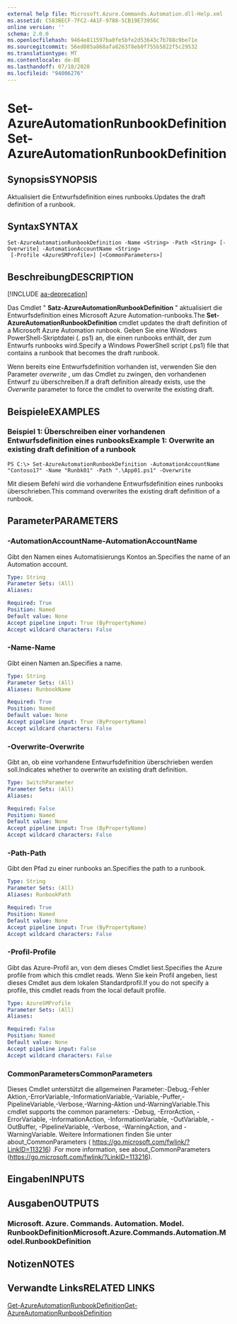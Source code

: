 ```yaml
---
external help file: Microsoft.Azure.Commands.Automation.dll-Help.xml
ms.assetid: C583BECF-7FC2-4A1F-9788-5CB19E73956C
online version: ''
schema: 2.0.0
ms.openlocfilehash: 9464e811597ba0fe5bfe2d53643c7b788c9be71e
ms.sourcegitcommit: 56ed085a868afa8263f8eb0f755b5822f5c29532
ms.translationtype: MT
ms.contentlocale: de-DE
ms.lasthandoff: 07/18/2020
ms.locfileid: "94006276"
---
```

# <span data-ttu-id="b6e99-101">Set-AzureAutomationRunbookDefinition</span><span class="sxs-lookup"><span data-stu-id="b6e99-101">Set-AzureAutomationRunbookDefinition</span></span>

## <span data-ttu-id="b6e99-102">Synopsis</span><span class="sxs-lookup"><span data-stu-id="b6e99-102">SYNOPSIS</span></span>

<span data-ttu-id="b6e99-103">Aktualisiert die Entwurfsdefinition eines runbooks.</span><span class="sxs-lookup"><span data-stu-id="b6e99-103">Updates the draft definition of a runbook.</span></span>

## <span data-ttu-id="b6e99-104">Syntax</span><span class="sxs-lookup"><span data-stu-id="b6e99-104">SYNTAX</span></span>

```
Set-AzureAutomationRunbookDefinition -Name <String> -Path <String> [-Overwrite] -AutomationAccountName <String>
 [-Profile <AzureSMProfile>] [<CommonParameters>]
```

## <span data-ttu-id="b6e99-105">Beschreibung</span><span class="sxs-lookup"><span data-stu-id="b6e99-105">DESCRIPTION</span></span>

[!INCLUDE [aa-deprecation](../include/aa-deprecation.md)]

<span data-ttu-id="b6e99-106">Das Cmdlet " **Satz-AzureAutomationRunbookDefinition** " aktualisiert die Entwurfsdefinition eines Microsoft Azure Automation-runbooks.</span><span class="sxs-lookup"><span data-stu-id="b6e99-106">The **Set-AzureAutomationRunbookDefinition** cmdlet updates the draft definition of a Microsoft Azure Automation runbook.</span></span>
<span data-ttu-id="b6e99-107">Geben Sie eine Windows PowerShell-Skriptdatei (. ps1) an, die einen runbooks enthält, der zum Entwurfs runbooks wird.</span><span class="sxs-lookup"><span data-stu-id="b6e99-107">Specify a Windows PowerShell script (.ps1) file that contains a runbook that becomes the draft runbook.</span></span>

<span data-ttu-id="b6e99-108">Wenn bereits eine Entwurfsdefinition vorhanden ist, verwenden Sie den Parameter *overwrite* , um das Cmdlet zu zwingen, den vorhandenen Entwurf zu überschreiben.</span><span class="sxs-lookup"><span data-stu-id="b6e99-108">If a draft definition already exists, use the *Overwrite* parameter to force the cmdlet to overwrite the existing draft.</span></span>

## <span data-ttu-id="b6e99-109">Beispiele</span><span class="sxs-lookup"><span data-stu-id="b6e99-109">EXAMPLES</span></span>

### <span data-ttu-id="b6e99-110">Beispiel 1: Überschreiben einer vorhandenen Entwurfsdefinition eines runbooks</span><span class="sxs-lookup"><span data-stu-id="b6e99-110">Example 1: Overwrite an existing draft definition of a runbook</span></span>
```
PS C:\> Set-AzureAutomationRunbookDefinition -AutomationAccountName "Contoso17" -Name "Runbk01" -Path ".\App01.ps1" -Overwrite
```

<span data-ttu-id="b6e99-111">Mit diesem Befehl wird die vorhandene Entwurfsdefinition eines runbooks überschrieben.</span><span class="sxs-lookup"><span data-stu-id="b6e99-111">This command overwrites the existing draft definition of a runbook.</span></span>

## <span data-ttu-id="b6e99-112">Parameter</span><span class="sxs-lookup"><span data-stu-id="b6e99-112">PARAMETERS</span></span>

### <span data-ttu-id="b6e99-113">-AutomationAccountName</span><span class="sxs-lookup"><span data-stu-id="b6e99-113">-AutomationAccountName</span></span>
<span data-ttu-id="b6e99-114">Gibt den Namen eines Automatisierungs Kontos an.</span><span class="sxs-lookup"><span data-stu-id="b6e99-114">Specifies the name of an Automation account.</span></span>

```yaml
Type: String
Parameter Sets: (All)
Aliases: 

Required: True
Position: Named
Default value: None
Accept pipeline input: True (ByPropertyName)
Accept wildcard characters: False
```

### <span data-ttu-id="b6e99-115">-Name</span><span class="sxs-lookup"><span data-stu-id="b6e99-115">-Name</span></span>
<span data-ttu-id="b6e99-116">Gibt einen Namen an.</span><span class="sxs-lookup"><span data-stu-id="b6e99-116">Specifies a name.</span></span>

```yaml
Type: String
Parameter Sets: (All)
Aliases: RunbookName

Required: True
Position: Named
Default value: None
Accept pipeline input: True (ByPropertyName)
Accept wildcard characters: False
```

### <span data-ttu-id="b6e99-117">-Overwrite</span><span class="sxs-lookup"><span data-stu-id="b6e99-117">-Overwrite</span></span>
<span data-ttu-id="b6e99-118">Gibt an, ob eine vorhandene Entwurfsdefinition überschrieben werden soll.</span><span class="sxs-lookup"><span data-stu-id="b6e99-118">Indicates whether to overwrite an existing draft definition.</span></span>

```yaml
Type: SwitchParameter
Parameter Sets: (All)
Aliases: 

Required: False
Position: Named
Default value: None
Accept pipeline input: True (ByPropertyName)
Accept wildcard characters: False
```

### <span data-ttu-id="b6e99-119">-Path</span><span class="sxs-lookup"><span data-stu-id="b6e99-119">-Path</span></span>
<span data-ttu-id="b6e99-120">Gibt den Pfad zu einer runbooks an.</span><span class="sxs-lookup"><span data-stu-id="b6e99-120">Specifies the path to a runbook.</span></span>

```yaml
Type: String
Parameter Sets: (All)
Aliases: RunbookPath

Required: True
Position: Named
Default value: None
Accept pipeline input: True (ByPropertyName)
Accept wildcard characters: False
```

### <span data-ttu-id="b6e99-121">-Profil</span><span class="sxs-lookup"><span data-stu-id="b6e99-121">-Profile</span></span>
<span data-ttu-id="b6e99-122">Gibt das Azure-Profil an, von dem dieses Cmdlet liest.</span><span class="sxs-lookup"><span data-stu-id="b6e99-122">Specifies the Azure profile from which this cmdlet reads.</span></span>
<span data-ttu-id="b6e99-123">Wenn Sie kein Profil angeben, liest dieses Cmdlet aus dem lokalen Standardprofil.</span><span class="sxs-lookup"><span data-stu-id="b6e99-123">If you do not specify a profile, this cmdlet reads from the local default profile.</span></span>

```yaml
Type: AzureSMProfile
Parameter Sets: (All)
Aliases: 

Required: False
Position: Named
Default value: None
Accept pipeline input: False
Accept wildcard characters: False
```

### <span data-ttu-id="b6e99-124">CommonParameters</span><span class="sxs-lookup"><span data-stu-id="b6e99-124">CommonParameters</span></span>
<span data-ttu-id="b6e99-125">Dieses Cmdlet unterstützt die allgemeinen Parameter:-Debug,-Fehler Aktion,-ErrorVariable,-InformationVariable,-Variable,-Puffer,-PipelineVariable,-Verbose,-Warning-Aktion und-WarningVariable.</span><span class="sxs-lookup"><span data-stu-id="b6e99-125">This cmdlet supports the common parameters: -Debug, -ErrorAction, -ErrorVariable, -InformationAction, -InformationVariable, -OutVariable, -OutBuffer, -PipelineVariable, -Verbose, -WarningAction, and -WarningVariable.</span></span> <span data-ttu-id="b6e99-126">Weitere Informationen finden Sie unter about_CommonParameters ( https://go.microsoft.com/fwlink/?LinkID=113216) .</span><span class="sxs-lookup"><span data-stu-id="b6e99-126">For more information, see about_CommonParameters (https://go.microsoft.com/fwlink/?LinkID=113216).</span></span>

## <span data-ttu-id="b6e99-127">Eingaben</span><span class="sxs-lookup"><span data-stu-id="b6e99-127">INPUTS</span></span>

## <span data-ttu-id="b6e99-128">Ausgaben</span><span class="sxs-lookup"><span data-stu-id="b6e99-128">OUTPUTS</span></span>

### <span data-ttu-id="b6e99-129">Microsoft. Azure. Commands. Automation. Model. RunbookDefinition</span><span class="sxs-lookup"><span data-stu-id="b6e99-129">Microsoft.Azure.Commands.Automation.Model.RunbookDefinition</span></span>

## <span data-ttu-id="b6e99-130">Notizen</span><span class="sxs-lookup"><span data-stu-id="b6e99-130">NOTES</span></span>

## <span data-ttu-id="b6e99-131">Verwandte Links</span><span class="sxs-lookup"><span data-stu-id="b6e99-131">RELATED LINKS</span></span>

[<span data-ttu-id="b6e99-132">Get-AzureAutomationRunbookDefinition</span><span class="sxs-lookup"><span data-stu-id="b6e99-132">Get-AzureAutomationRunbookDefinition</span></span>](./Get-AzureAutomationRunbookDefinition.md)


